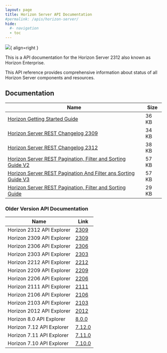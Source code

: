 ```yaml
---
layout: page
title: Horizon Server API Documentation
#permalink: /apis/horizon-server/
hide:
  #- navigation
  - toc
---
```


![](../../../../assets/logos/horizon-logo.png){ align=right }

This is a API documentation for the Horizon Server 2312 also known as Horizon Enterprise.

This API reference provides comprehensive information about status of all Horizon Server components and resources.

## Documentation  

| Name | Size |
| --- | --- |
| [Horizon Getting Started Guide](docs/HorizonServerGettingStarted.doc) | 36 KB |
| [Horizon Server REST Changelog 2309](docs/HorizonServerRESTChangelog2309.docx) | 34 KB |
| [Horizon Server REST Changelog 2312](docs/HorizonServerRESTChangelog2312.docx) | 38 KB |
| [Horizon Server REST Pagination, Filter and Sorting Guide V2](docs/HorizonServerRESTPaginationAndFilterGuideV2.doc) | 57 KB |
| [Horizon Server REST Pagination And Filter ans Sorting Guide V3](docs/HorizonServerRESTPaginationAndFilterGuideV3.doc) | 57 KB |
| [Horizon Server REST Pagination, Filter and Sorting Guide](docs/HorizonServerRESTPaginationFilterAndSortingGuide.docx) | 29 KB |

<swagger-ui src="versions/2312/rest-api-swagger-docs.json" />

### Older Version API Documentation
| Name | Link |
| --- | --- |
| Horizon 2312 API Explorer | [2309](versions/2312/index.md) |
| Horizon 2309 API Explorer | [2309](versions/2309/index.md) |
| Horizon 2306 API Explorer | [2306](versions/2306/index.md) |
| Horizon 2303 API Explorer | [2303](versions/2303/index.md) |
| Horizon 2212 API Explorer | [2212](versions/2212/index.md) |
| Horizon 2209 API Explorer | [2209](versions/2209/index.md) |
| Horizon 2206 API Explorer | [2206](versions/2206/index.md) |
| Horizon 2111 API Explorer | [2111](versions/2111/index.md) |
| Horizon 2106 API Explorer | [2106](versions/2106/index.md) |
| Horizon 2103 API Explorer | [2103](versions/2103/index.md) |
| Horizon 2012 API Explorer | [2012](versions/2012/index.md) |
| Horizon 8.0 API Explorer | [8.0.0](versions/8.0.0/index.md) |
| Horizon 7.12 API Explorer | [7.12.0](versions/7.12.0/index.md) |
| Horizon 7.11 API Explorer | [7.11.0](versions/7.11.0/index.md) |
| Horizon 7.10 API Explorer | [7.10.0](versions/7.10.0/index.md) |
